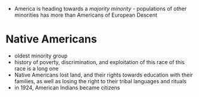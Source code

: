 - America is heading towards a *majority minority* - populations of other minorities has more than Americans of European Descent

# Native Americans
- oldest minority group
- history of poverty, discrimination, and exploitation of this race of this race is a long one
- Native Americans lost land, and their rights towards education with their families, as well as losing the right to their tribal languages and rituals
- in 1924, American Indians became citizens